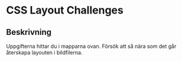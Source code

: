 # CSS Layout Challenges

## Beskrivning

Uppgifterna hittar du i mapparna ovan.
Försök att så nära som det går återskapa layouten i bildfilerna.
